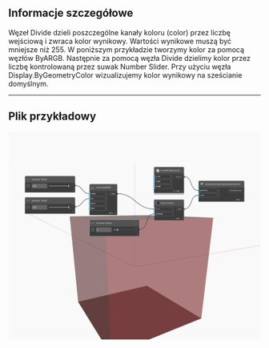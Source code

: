 ## Informacje szczegółowe
Węzeł Divide dzieli poszczególne kanały koloru (color) przez liczbę wejściową i zwraca kolor wynikowy. Wartości wynikowe muszą być mniejsze niż 255. W poniższym przykładzie tworzymy kolor za pomocą węzłów ByARGB. Następnie za pomocą węzła Divide dzielimy kolor przez liczbę kontrolowaną przez suwak Number Slider. Przy użyciu węzła Display.ByGeometryColor wizualizujemy kolor wynikowy na sześcianie domyślnym.
___
## Plik przykładowy

![Divide](./DSCore.Color.Divide_img.jpg)


